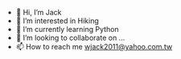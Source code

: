 - 👋 Hi, I’m Jack
- 👀 I’m interested in Hiking
- 🌱 I’m currently learning Python
- 💞️ I’m looking to collaborate on ...
- 📫 How to reach me wjack2011@yahoo.com.tw

<!---
wjack2/wjack2 is a ✨ special ✨ repository because its `README.md` (this file) appears on your GitHub profile.
You can click the Preview link to take a look at your changes.
--->
